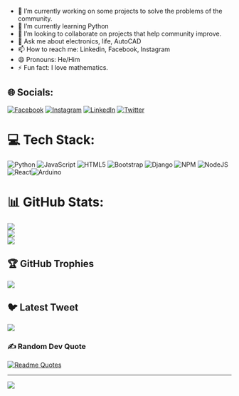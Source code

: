 - 🔭 I’m currently working on some projects to solve the problems of the community.
- 🌱 I’m currently learning Python
- 👯 I’m looking to collaborate on projects that help community improve.
- 💬 Ask me about electronics, life, AutoCAD
- 📫 How to reach me: Linkedin, Facebook, Instagram
- 😄 Pronouns: He/Him
- ⚡ Fun fact: I love mathematics.

## 🌐 Socials:
[![Facebook](https://img.shields.io/badge/Facebook-%231877F2.svg?logo=Facebook&logoColor=white)](https://facebook.com/adit.lohani) [![Instagram](https://img.shields.io/badge/Instagram-%23E4405F.svg?logo=Instagram&logoColor=white)](https://instagram.com/1add3it3) [![LinkedIn](https://img.shields.io/badge/-linkedin-0a66c2?logo=linkedin&logoColor=white)](https://www.linkedin.com/in/adit-lohani/) [![Twitter](https://img.shields.io/badge/Twitter-%231DA1F2.svg?logo=Twitter&logoColor=white)](https://twitter.com/AditLohani) 

# 💻 Tech Stack:
![Python](https://img.shields.io/badge/python-3670A0?style=for-the-badge&logo=python&logoColor=ffdd54) ![JavaScript](https://img.shields.io/badge/javascript-%23323330.svg?style=for-the-badge&logo=javascript&logoColor=%23F7DF1E) ![HTML5](https://img.shields.io/badge/html5-%23E34F26.svg?style=for-the-badge&logo=html5&logoColor=white) ![Bootstrap](https://img.shields.io/badge/bootstrap-%23563D7C.svg?style=for-the-badge&logo=bootstrap&logoColor=white) ![Django](https://img.shields.io/badge/django-%23092E20.svg?style=for-the-badge&logo=django&logoColor=white) ![NPM](https://img.shields.io/badge/NPM-%23000000.svg?style=for-the-badge&logo=npm&logoColor=white) ![NodeJS](https://img.shields.io/badge/node.js-6DA55F?style=for-the-badge&logo=node.js&logoColor=white) ![React](https://img.shields.io/badge/react-%2320232a.svg?style=for-the-badge&logo=react&logoColor=%2361DAFB)![Arduino](https://img.shields.io/badge/-Arduino-00979D?style=for-the-badge&logo=Arduino&logoColor=white)
# 📊 GitHub Stats:
![](https://github-readme-stats-git-masterrstaa-rickstaa.vercel.app/api?username=TotemicRook133&theme=great-gatsby&hide_border=false&include_all_commits=true&count_private=true)<br/>
![](https://github-readme-streak-stats.herokuapp.com/?user=TotemicRook133&theme=great-gatsby&hide_border=false)<br/>
![](https://github-readme-stats-git-masterrstaa-rickstaa.vercel.app/api/top-langs/?username=TotemicRook133&theme=great-gatsby&hide_border=false&include_all_commits=true&count_private=true&layout=compact)

## 🏆 GitHub Trophies
![](https://github-profile-trophy.vercel.app/?username=TotemicRook133&theme=radical&no-frame=false&no-bg=true&margin-w=4)

## 🐦 Latest Tweet
[![](https://gtce.itsvg.in/api?username=TotemicRook133)](https://gtce.itsvg.in)

### ✍️ Random Dev Quote
[![Readme Quotes](https://quotes-github-readme.vercel.app/api?type=horizontal&theme=dark)](https://github.com/piyushsuthar/github-readme-quotes)

---
[![](https://visitcount.itsvg.in/api?id=TotemicRook133&icon=0&color=0)](https://visitcount.itsvg.in)



